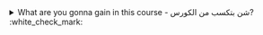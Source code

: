 <details><summary>What are you gonna gain in this course - شن بتكسب من الكورس? :white_check_mark: </summary>
<p>

```ruby
      "الدرس الاول - شن بتكسب من كورس الهكر الاخلاقي؟"
```

</p>
</details>

